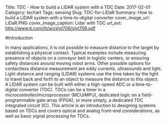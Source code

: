 Title: TDC - How to build a LIDAR system with a TDC
Date: 2017-02-01
Category: techart
Tags: sensing
Slug: TDC-for-LiDaR
Summary: How to build a LIDAR system with a time-to-digital converter
cover_image_url: LiDaR.PNG
cover_image_caption: Lidar with TDC
url_ext: http://www.ti.com/lit/an/slyt706/slyt706.pdf

#Introduction

In many applications, it is not possible to measure distance
to the target by establishing a physical contact. Typical
examples include measuring presence of objects on a
conveyor belt in logistic centers, or ensuring safety
distances around moving robot arms. Other possible
options for contactless distance measurement are eddy
currents, ultrasounds and light.
Light distance and ranging (LIDAR) systems use the
time taken by the light to travel back and forth to an
object to measure the distance to this object. A LIDAR
system can be built with either a high-speed ADC or a
time-to-digital converter (TDC). TDCs can be a timer in a
microcontroller/microprocessor (MCU/MPU), dedicated
logic on a field-programmable gate array (FPGA), or more
simply, a dedicated TDC integrated circuit (IC). This
article is an introduction to designing systems based on
TDCs and covers optical and analog front-end considerations, as well as basic signal processing for TDCs.
